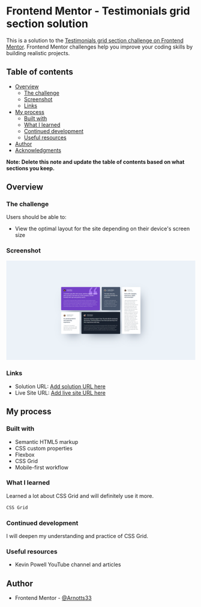 # Frontend Mentor - Testimonials grid section solution

This is a solution to the [Testimonials grid section challenge on Frontend Mentor](https://www.frontendmentor.io/challenges/testimonials-grid-section-Nnw6J7Un7). Frontend Mentor challenges help you improve your coding skills by building realistic projects.

## Table of contents

-   [Overview](#overview)
    -   [The challenge](#the-challenge)
    -   [Screenshot](#screenshot)
    -   [Links](#links)
-   [My process](#my-process)
    -   [Built with](#built-with)
    -   [What I learned](#what-i-learned)
    -   [Continued development](#continued-development)
    -   [Useful resources](#useful-resources)
-   [Author](#author)
-   [Acknowledgments](#acknowledgments)

**Note: Delete this note and update the table of contents based on what sections you keep.**

## Overview

### The challenge

Users should be able to:

-   View the optimal layout for the site depending on their device's screen size

### Screenshot

![](./images/testimonials.png)

### Links

-   Solution URL: [Add solution URL here](https://github.com/Arnotts33/Frontend-Mentor-Challenges/tree/main/testimonials-grid-section-main)
-   Live Site URL: [Add live site URL here](https://arnotts33.github.io/Frontend-Mentor-Challenges/testimonials-grid-section-main/)

## My process

### Built with

-   Semantic HTML5 markup
-   CSS custom properties
-   Flexbox
-   CSS Grid
-   Mobile-first workflow

### What I learned

Learned a lot about CSS Grid and will definitely use it more.

```css
CSS Grid
```

### Continued development

I will deepen my understanding and practice of CSS Grid.

### Useful resources

-   Kevin Powell YouTube channel and articles

## Author

-   Frontend Mentor - [@Arnotts33](https://www.frontendmentor.io/profile/Arnotts33)
